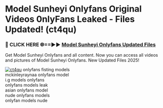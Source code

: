 # Model Sunheyi Onlyfans Original Videos 0nlyFans Leaked - Files Updated! (ct4qu)

<h3>🔴 CLICK HERE 🌐==►► <a href="https://tinyurl.com/x26r9saj" rel="nofollow">Model Sunheyi Onlyfans Updated Files</a></h3>

Get Model Sunheyi Onlyfans and all content. Now you can access all videos and pictures of Model Sunheyi Onlyfans. New Updated Files 2025!

[![ct4qu](https://i.imgur.com/LkgZPqh.gif)](https://tinyurl.com/x26r9saj)
onlyfans fisting models<br>
mckinleyraynaa onlyfans model<br>
i.g models onlyfans<br>
onlyfans models leak<br>
asian onlyfans model<br>
nude onlyfans models<br>
onlyfan models nude